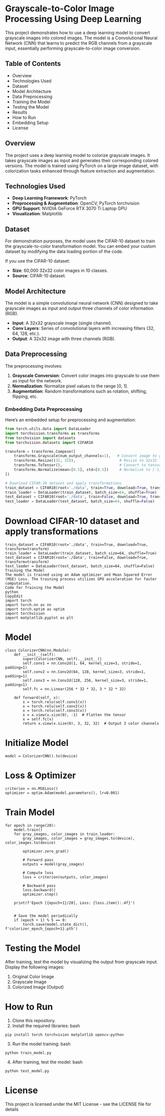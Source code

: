 # Grayscale-to-Color Image Processing Using Deep Learning

This project demonstrates how to use a deep learning model to convert grayscale images into colored images. The model is a Convolutional Neural Network (CNN) that learns to predict the RGB channels from a grayscale input, essentially performing grayscale-to-color image conversion.

## Table of Contents
- Overview
- Technologies Used
- Dataset
- Model Architecture
- Data Preprocessing
- Training the Model
- Testing the Model
- Results
- How to Run
- Embedding Setup
- License

## Overview
The project uses a deep learning model to colorize grayscale images. It takes grayscale images as input and generates their corresponding colored versions. The model is trained using PyTorch on a large image dataset, with colorization tasks enhanced through feature extraction and augmentation.

## Technologies Used
- **Deep Learning Framework**: PyTorch
- **Preprocessing & Augmentation**: OpenCV, PyTorch torchvision
- **GPU Support**: NVIDIA GeForce RTX 3070 Ti Laptop GPU
- **Visualization**: Matplotlib

## Dataset
For demonstration purposes, the model uses the CIFAR-10 dataset to train the grayscale-to-color transformation model. You can embed your custom dataset by modifying the data loading portion of the code.

If you use the CIFAR-10 dataset:
- **Size**: 60,000 32x32 color images in 10 classes.
- **Source**: CIFAR-10 dataset.

## Model Architecture
The model is a simple convolutional neural network (CNN) designed to take grayscale images as input and output three channels of color information (RGB).

- **Input**: A 32x32 grayscale image (single channel).
- **Conv Layers**: Series of convolutional layers with increasing filters (32, 64, 128, etc.).
- **Output**: A 32x32 image with three channels (RGB).

## Data Preprocessing
The preprocessing involves:
1. **Grayscale Conversion**: Convert color images into grayscale to use them as input for the network.
2. **Normalization**: Normalize pixel values to the range [0, 1].
3. **Augmentation**: Random transformations such as rotation, shifting, flipping, etc.

### Embedding Data Preprocessing
Here’s an embedded setup for preprocessing and augmentation:

```python
from torch.utils.data import DataLoader
import torchvision.transforms as transforms
from torchvision import datasets
from torchvision.datasets import CIFAR10

transform = transforms.Compose([
    transforms.Grayscale(num_output_channels=1),   # Convert image to grayscale
    transforms.Resize((32, 32)),                    # Resize to 32x32
    transforms.ToTensor(),                          # Convert to tensor
    transforms.Normalize(mean=[0.5], std=[0.5])     # Normalize to [-1, 1]
])

# Download CIFAR-10 dataset and apply transformations
train_dataset = CIFAR10(root='./data', train=True, download=True, transform=transform)
train_loader = DataLoader(train_dataset, batch_size=64, shuffle=True)
test_dataset = CIFAR10(root='./data', train=False, download=True, transform=transform)
test_loader = DataLoader(test_dataset, batch_size=64, shuffle=False)
```

# Download CIFAR-10 dataset and apply transformations

```
train_dataset = CIFAR10(root='./data', train=True, download=True, transform=transform)
train_loader = DataLoader(train_dataset, batch_size=64, shuffle=True)
test_dataset = CIFAR10(root='./data', train=False, download=True, transform=transform)
test_loader = DataLoader(test_dataset, batch_size=64, shuffle=False)
Training the Model
The model is trained using an Adam optimizer and Mean Squared Error (MSE) Loss. The training process utilizes GPU acceleration for faster computation.
Code for Training the Model
python
CopyEdit
import torch
import torch.nn as nn
import torch.optim as optim
import torchvision
import matplotlib.pyplot as plt
```

# Model

```
class ColorizerCNN(nn.Module):
    def __init__(self):
        super(ColorizerCNN, self).__init__()
        self.conv1 = nn.Conv2d(1, 64, kernel_size=3, stride=1, padding=1)
        self.conv2 = nn.Conv2d(64, 128, kernel_size=3, stride=1, padding=1)
        self.conv3 = nn.Conv2d(128, 256, kernel_size=3, stride=1, padding=1)
        self.fc = nn.Linear(256 * 32 * 32, 3 * 32 * 32)

    def forward(self, x):
        x = torch.relu(self.conv1(x))
        x = torch.relu(self.conv2(x))
        x = torch.relu(self.conv3(x))
        x = x.view(x.size(0), -1)  # Flatten the tensor
        x = self.fc(x)
        return x.view(x.size(0), 3, 32, 32)  # Output 3 color channels
```

# Initialize Model
```
model = ColorizerCNN().to(device)
```

# Loss & Optimizer
```
criterion = nn.MSELoss()
optimizer = optim.Adam(model.parameters(), lr=0.001)
```

# Train Model
```
for epoch in range(20):
    model.train()
    for gray_images, color_images in train_loader:
        gray_images, color_images = gray_images.to(device), color_images.to(device)
        
        optimizer.zero_grad()
        
        # Forward pass
        outputs = model(gray_images)
        
        # Compute loss
        loss = criterion(outputs, color_images)
        
        # Backward pass
        loss.backward()
        optimizer.step()
    
    print(f'Epoch [{epoch+1}/20], Loss: {loss.item():.4f}')

    
    # Save the model periodically
    if (epoch + 1) % 5 == 0:
        torch.save(model.state_dict(), f'colorizer_epoch_{epoch+1}.pth')
```
# Testing the Model
After training, test the model by visualizing the output from grayscale input. Display the following images:
1.	Original Color Image
2.	Grayscale Image
3.	Colorized Image (Output)

# How to Run
1.	Clone this repository.
2.	Install the required libraries:
bash
```
pip install torch torchvision matplotlib opencv-python
```
3.	Run the model training:
bash
```
python train_model.py
```
4.	After training, test the model:
bash
```
python test_model.py
```
# License
This project is licensed under the MIT License - see the LICENSE file for details
